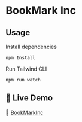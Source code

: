 # BookMark Inc

## Usage

Install dependencies

```
npm Install
```

Run Tailwind CLI

```
npm run watch
```
## 🚀 Live Demo

🔗 [BookMarkInc](https://niweherbert.github.io/BookMark-Inc/)

